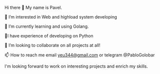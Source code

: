 Hi there 👋
My name is Pavel.

👀 I’m interested in Web and highload system developing

🌱 I’m currently learning and using Golang.

🐍I have experience of developing on Python

💞️ I’m looking to collaborate on all projects at all!

📫 How to reach me email yeu344@gmail.com or telegram @PabloGolobar

I'm looking forward to work on interesting projects and enrich my skills.
